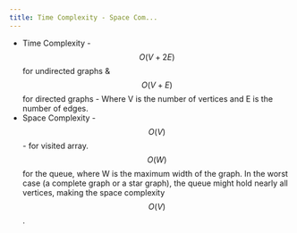 ```yaml
---
title: Time Complexity - Space Com...
---
```


* Time Complexity - $$O(V + 2E)$$ for undirected graphs & $$O(V + E)$$ for directed graphs - Where V is the number of vertices and E is the number of edges.
* Space Complexity - $$O(V)$$ -  for visited array. $$O(W)$$ for the queue, where W is the maximum width of the graph. In the worst case (a complete graph or a star graph), the queue might hold nearly all vertices, making the space complexity $$O(V)$$.
